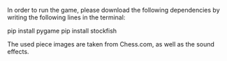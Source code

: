 In order to run the game, please download the following 
dependencies by writing the following lines in the terminal:

pip install pygame 
pip install stockfish


The used piece images are taken from Chess.com, as well as the sound effects.
